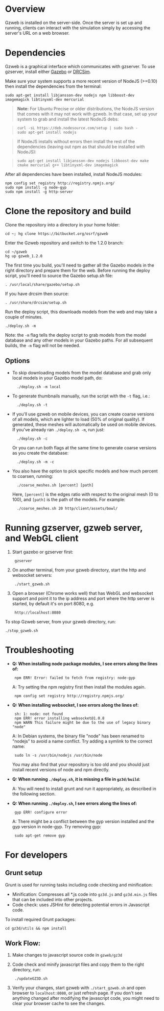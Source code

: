 # Overview

Gzweb is installed on the server-side. Once the server is set up and running, clients can interact with the simulation simply by accessing the server's URL on a web browser.

# Dependencies

Gzweb is a graphical interface which communicates with gzserver. To use gzserver, install either [Gazebo](http://gazebosim.org/install) or [DRCSim](http://gazebosim.org/tutorials?tut=drcsim_install&cat=drcsim).

Make sure your system supports a more recent version of NodeJS (>=0.10) then install the dependencies from the terminal:

    sudo apt-get install libjansson-dev nodejs npm libboost-dev imagemagick libtinyxml-dev mercurial

>**Note:** For Ubuntu Precise or older distributions, the NodeJS version that comes with it may not work with gzweb. In that case, set up your system to grab and install the latest NodeJS debs:

>     curl -sL https://deb.nodesource.com/setup | sudo bash -
>     sudo apt-get install nodejs

>If NodeJS installs without errors then install the rest of the dependencies (leaving out npm as that should be installed with NodeJS):

>     sudo apt-get install libjansson-dev nodejs libboost-dev make cmake mercurial g++ libtinyxml-dev imagemagick

After all dependencies have been installed, install NodeJS modules:

    npm config set registry http://registry.npmjs.org/
    sudo npm install -g node-gyp
    sudo npm install -g http-server


# Clone the repository and build

Clone the repository into a directory in your home folder:

    cd ~; hg clone https://bitbucket.org/osrf/gzweb

Enter the Gzweb repository and switch to the 1.2.0 branch:

    cd ~/gzweb
    hg up gzweb_1.2.0

The first time you build, you'll need to gather all the Gazebo models in the right directory and prepare them for the web. Before running the deploy script, you'll need to source the Gazebo setup.sh file:

    . /usr/local/share/gazebo/setup.sh

If you have drcsim then source:

    . /usr/share/drcsim/setup.sh

Run the deploy script, this downloads models from the web and may take a couple of minutes.

    ./deploy.sh -m

Note: the `-m` flag tells the deploy script to grab models from the model database and any other models in your Gazebo paths. For all subsequent builds, the `-m` flag will not be needed.

## Options

* To skip downloading models from the model database and grab only local models in your Gazebo model path, do:

        ./deploy.sh -m local

* To generate thumbnails manually, run the script with the `-t` flag, i.e.:

        ./deploy.sh -t

* If you'll use gzweb on mobile devices, you can create coarse versions of all models, which are lighter to load (50% of original quality). If generated, these meshes will automatically be used on mobile devices. If you've already ran `./deploy.sh -m`, run just:

        ./deploy.sh -c

    Or you can run both flags at the same time to generate coarse versions as you create the database:

        ./deploy.sh -m -c

* You also have the option to pick specific models and how much percent to coarsen, running:

        ./coarse_meshes.sh [percent] [path]

    Here, `[percent]` is the edges ratio with respect to the original mesh (0 to 100), and `[path]` is the path of the models. For example:

        ./coarse_meshes.sh 20 http/client/assets/bowl/

# Running gzserver, gzweb server, and WebGL client

1. Start gazebo or gzserver first:

        gzserver

1. On another terminal, from your gzweb directory, start the http and websocket servers:

        ./start_gzweb.sh

1. Open a browser (Chrome works well) that has WebGL and websocket support and point it to the ip address and port where the http server is started, by default it's on port 8080, e.g.

        http://localhost:8080

To stop Gzweb server, from your gzweb directory, run:

    ./stop_gzweb.sh

# Troubleshooting

 * **Q: When installing node package modules, I see errors along the lines of:**

        npm ERR! Error: failed to fetch from registry: node-gyp

    A: Try setting the npm registry first then install the modules again.

        npm config set registry http://registry.npmjs.org/

 * **Q: When installing websocket, I see errors along the lines of:**

        sh: 1: node: not found
        npm ERR! error installing websocket@1.0.8
        npm WARN This failure might be due to the use of legacy binary "node"

    A: In Debian systems, the binary file "node" has been renamed to "nodejs" to avoid a name conflict. Try adding a symlink to the correct name:

        sudo ln -s /usr/bin/nodejs /usr/bin/node

    You may also find that your repository is too old and you should just install recent versions of node and npm directly.

 * **Q: When running `./deploy.sh`, it is missing a file in `gz3d/build`:**

    A: You will need to install grunt and run it appropriately, as described in the following section.

 * **Q: When running `./deploy.sh`, I see errors along the lines of:**

        gyp ERR! configure error

    A: There might be a conflict between the gyp version installed and the gyp version in node-gyp. Try removing gyp:

        sudo apt-get remove gyp

# For developers

## Grunt setup

Grunt is used for running tasks including code checking and minification:

* Minification: Compresses all *.js code into `gz3d.js` and `gz3d.min.js` files that can be included into other projects.
* Code check: uses JSHint for detecting potential errors in Javascript code.

To install required Grunt packages:

    cd gz3d/utils && npm install

## Work Flow:

1. Make changes to javascript source code in `gzweb/gz3d`

1. Code check and minify javascript files and copy them to the right directory, run:

        ./updateGZ3D.sh

1. Verify your changes, start gzweb with `./start_gzweb.sh` and open browser to `localhost:8080`, or just refresh page. If you don't see anything changed after modifying the javascript code, you might need to clear your browser cache to see the changes.


